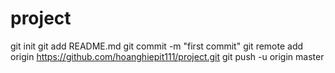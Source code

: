 project
=======
git init
git add README.md
git commit -m "first commit"
git remote add origin https://github.com/hoanghiepit111/project.git
git push -u origin master
